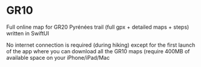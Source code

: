 # GR10
Full online map for GR20 Pyrénées trail (full gpx + detailed maps + steps) written in SwiftUI

No internet connection is required (during hiking) except for the first launch of the app where you can download all the GR10 maps (require 400MB of available space on your iPhone/iPad/Mac
